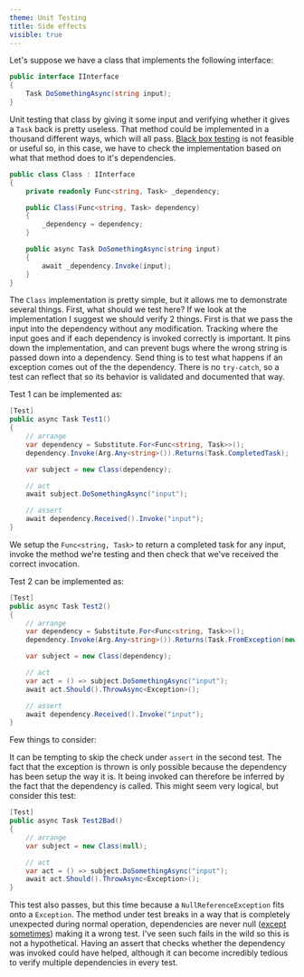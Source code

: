 ```yaml
---
theme: Unit Testing
title: Side effects
visible: true
---
```


Let's suppose we have a class that implements the following interface:

```csharp
public interface IInterface 
{
    Task DoSomethingAsync(string input);
}
```

Unit testing that class by giving it some input and verifying whether it gives a `Task` back is pretty useless. That method could be implemented in a thousand different ways, which will all pass. [Black box testing](https://en.wikipedia.org/wiki/Black-box_testing) is not feasible or useful so, in this case, we have to check the implementation based on what that method does to it's dependencies. 

```csharp
public class Class : IInterface
{
    private readonly Func<string, Task> _dependency;

    public Class(Func<string, Task> dependency)
    {
        _dependency = dependency;
    }

    public async Task DoSomethingAsync(string input)
    {
        await _dependency.Invoke(input);
    }
}
```

The `Class` implementation is pretty simple, but it allows me to demonstrate several things. First, what should we test here? If we look at the implementation I suggest we should verify 2 things. First is that we pass the input into the dependency without any modification. Tracking where the input goes and if each dependency is invoked correctly is important. It pins down the implementation, and can prevent bugs where the wrong string is passed down into a dependency. Send thing is to test what happens if an exception comes out of the the dependency. There is no `try-catch`, so a test can reflect that so its behavior is validated and documented that way.

Test 1 can be implemented as:

```csharp
[Test]
public async Task Test1()
{
    // arrange
    var dependency = Substitute.For<Func<string, Task>>();
    dependency.Invoke(Arg.Any<string>()).Returns(Task.CompletedTask);

    var subject = new Class(dependency);

    // act
    await subject.DoSomethingAsync("input");

    // assert
    await dependency.Received().Invoke("input");
}
```

We setup the `Func<string, Task>` to return a completed task for any input, invoke the method we're testing and then check that we've received the correct invocation.

Test 2 can be implemented as:

```csharp
[Test]
public async Task Test2()
{
    // arrange
    var dependency = Substitute.For<Func<string, Task>>();
    dependency.Invoke(Arg.Any<string>()).Returns(Task.FromException(new Exception()));

    var subject = new Class(dependency);

    // act
    var act = () => subject.DoSomethingAsync("input");
    await act.Should().ThrowAsync<Exception>();

    // assert
    await dependency.Received().Invoke("input");
}
```

Few things to consider:

It can be tempting to skip the check under `assert` in the second test. The fact that the exception is thrown is only possible because the dependency has been setup the way it is. It being invoked can therefore be inferred by the fact that the dependency is called. This might seem very logical, but consider this test:

```csharp
[Test]
public async Task Test2Bad()
{
    // arrange
    var subject = new Class(null);

    // act
    var act = () => subject.DoSomethingAsync("input");
    await act.Should().ThrowAsync<Exception>();
}
```

This test also passes, but this time because a `NullReferenceException` fits onto a `Exception`. The method under test breaks in a way that is completely unexpected during normal operation, dependencies are never null ([except sometimes](https://github.com/Azure/azure-functions-host/issues/6587)) making it a wrong test. I've seen such fails in the wild so this is not a hypothetical. Having an assert that checks whether the dependency was invoked could have helped, although it can become incredibly tedious to verify multiple dependencies in every test. 
